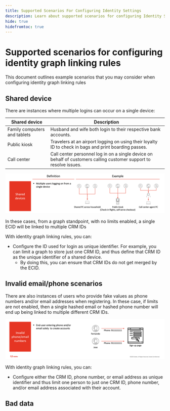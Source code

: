 ```yaml
---
title: Supported Scenarios For Configuring Identity Settings
description: Learn about supported scenarios for configuring Identity Settings.
hide: true
hidefromtoc: true
---
```

# Supported scenarios for configuring identity graph linking rules

This document outlines example scenarios that you may consider when configuring identity graph linking rules

## Shared device

There are instances where multiple logins can occur on a single device:

| Shared device | Description |
| --- | --- |
| Family computers and tablets | Husband and wife both login to their respective bank accounts. |
| Public kiosk | Travelers at an airport logging on using their loyalty ID to check in bags and print boarding passes. |
| Call center | Call center personnel log in on a single device on behalf of customers calling customer support to resolve issues. |

![shared-devices](../images/identity-settings/shared-devices.png)

In these cases, from a graph standpoint, with no limits enabled, a single ECID will be linked to multiple CRM IDs 

With identity graph linking rules, you can:

* Configure the ID used for login as unique identifier. For example, you can limit a graph to store just one CRM ID, and thus define that CRM ID as the unique identifier of a shared device.
  * By doing this, you can ensure that CRM IDs do not get merged by the ECID.

## Invalid email/phone scenarios

There are also instances of users who provide fake values as phone numbers and/or email addresses when registering. In these case, if limits are not enabled, then a single hashed email or hashed phone number will end up being linked to multiple different CRM IDs.

![invalid-email-phone](../images/identity-settings/invalid-email-phone.png)

With identity graph linking rules, you can:

* Configure either the CRM ID, phone number, or email address as unique identifier and thus limit one person to just one CRM ID, phone number, and/or email address associated with their account.

## Bad data